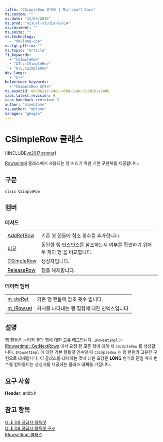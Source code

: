 ```yaml
---
title: "CSimpleRow 클래스 | Microsoft Docs"
ms.custom: ""
ms.date: "12/03/2016"
ms.prod: "visual-studio-dev14"
ms.reviewer: ""
ms.suite: ""
ms.technology: 
  - "devlang-cpp"
ms.tgt_pltfrm: ""
ms.topic: "article"
f1_keywords: 
  - "CSimpleRow"
  - "ATL::CSimpleRow"
  - "ATL.CSimpleRow"
dev_langs: 
  - "C++"
helpviewer_keywords: 
  - "CSimpleRow 클래스"
ms.assetid: 06d9621d-60cc-4508-8b0c-528d1b1a809b
caps.latest.revision: 9
caps.handback.revision: 9
author: "mikeblome"
ms.author: "mblome"
manager: "ghogen"
---
```

# CSimpleRow 클래스
[!INCLUDE[vs2017banner](../../assembler/inline/includes/vs2017banner.md)]

[RowseImpl](../../data/oledb/irowsetimpl-class.md) 클래스에서 사용되는 행 처리기 위한 기본 구현체를 제공합니다.  
  
## 구문  
  
```  
class CSimpleRow  
```  
  
## 멤버  
  
### 메서드  
  
|||  
|-|-|  
|[AddRefRow](../../data/oledb/csimplerow-addrefrow.md)|기존 행 핸들에 참조 횟수를 추가합니다.|  
|[비교](../../data/oledb/csimplerow-compare.md)|동일한 행 인스턴스를 참조하는지 여부를 확인하기 위해 두 개의 행 을 비교합니다.|  
|[CSimpleRow](../../data/oledb/csimplerow-csimplerow.md)|생성자입니다.|  
|[ReleaseRow](../../data/oledb/csimplerow-releaserow.md)|행을 해제합니다.|  
  
### 데이터 멤버  
  
|||  
|-|-|  
|[m\_dwRef](../../data/oledb/csimplerow-m-dwref.md)|기존 행 핸들에 참조 횟수 입니다.|  
|[m\_iRowset](../../data/oledb/csimplerow-m-irowset.md)|커서를 나타내는 행 집합에 대한 인덱스입니다.|  
  
## 설명  
 행 핸들은 논리적 결과 행에 대한 고유 태그입니다.  `IRowsetImpl` 는 [IRowsetImpl::GetNextRows](../../data/oledb/irowsetimpl-getnextrows.md) 에서 요청 된 모든 행에 대해 새 `CSimpleRow` 를 생성합니다.  `IRowsetImpl` 에 대한 기본 템플릿 인수일 때 `CSimpleRow` 는 행 핸들의 고유한 구현으로 대체합니다.  이 클래스를 대체하는 것에 대한 요청은 **LONG** 형식의 단일 매개 변수를 받아들이는 생성자를 제공하는 클래스 대체를 가집니다.  
  
## 요구 사항  
 **Header:** atldb.h  
  
## 참고 항목  
 [OLE DB 공급자 템플릿](../../data/oledb/ole-db-provider-templates-cpp.md)   
 [OLE DB 공급자 템플릿 구조](../../data/oledb/ole-db-provider-template-architecture.md)   
 [IRowsetImpl 클래스](../../data/oledb/irowsetimpl-class.md)